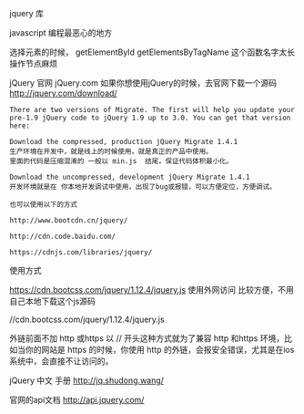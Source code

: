 jquery 库

javascript 编程最恶心的地方

选择元素的时候， getElementById getElementsByTagName 这个函数名字太长
操作节点麻烦

jQuery 官网
    jQuery.com
    如果你想使用jQuery的时候，去官网下载一个源码
    http://jquery.com/download/


    There are two versions of Migrate. The first will help you update your pre-1.9 jQuery code to jQuery 1.9 up to 3.0. You can get that version here:

    Download the compressed, production jQuery Migrate 1.4.1  
    生产环境在开发中，就是线上的时候使用，就是真正的产品中使用。
    里面的代码是压缩混淆的 一般以 min.js  结尾，保证代码体积最小化。

    Download the uncompressed, development jQuery Migrate 1.4.1
    开发环境就是在 你本地开发调试中使用，出现了bug或报错，可以方便定位，方便调试。

    也可以使用以下的方式

    http://www.bootcdn.cn/jquery/

    http://cdn.code.baidu.com/

    https://cdnjs.com/libraries/jquery/

使用方式
<!-- 外链 -->
<script src="https://cdn.bootcss.com/jquery/1.12.4/jquery.js"></script>

https://cdn.bootcss.com/jquery/1.12.4/jquery.js  使用外网访问
比较方便，不用自己本地下载这个js源码

//cdn.bootcss.com/jquery/1.12.4/jquery.js

外链前面不加 http 或https  以 // 开头这种方式就为了兼容 http 和https 环境，比如当你的网站是 https 的时候，你使用 http 的外链，会报安全错误，尤其是在ios系统中，会直接不让访问的。

jQuery 中文 手册
http://jq.shudong.wang/

官网的api文档
http://api.jquery.com/
